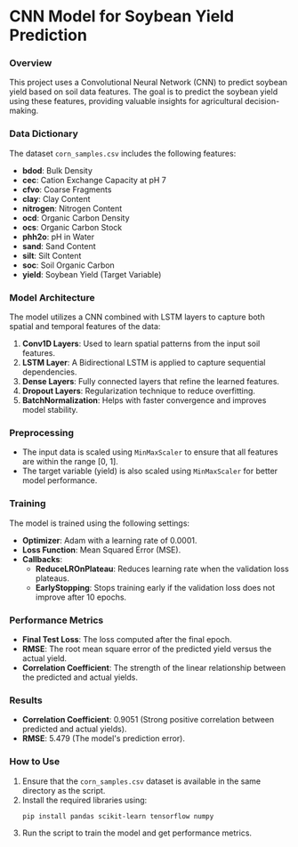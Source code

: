 # CNN Model for Soybean Yield Prediction 

### Overview
This project uses a Convolutional Neural Network (CNN) to predict soybean yield based on soil data features. The goal is to predict the soybean yield using these features, providing valuable insights for agricultural decision-making.

### Data Dictionary
The dataset `corn_samples.csv` includes the following features:

- **bdod**: Bulk Density
- **cec**: Cation Exchange Capacity at pH 7
- **cfvo**: Coarse Fragments
- **clay**: Clay Content
- **nitrogen**: Nitrogen Content
- **ocd**: Organic Carbon Density
- **ocs**: Organic Carbon Stock
- **phh2o**: pH in Water
- **sand**: Sand Content
- **silt**: Silt Content
- **soc**: Soil Organic Carbon
- **yield**: Soybean Yield (Target Variable)

### Model Architecture
The model utilizes a CNN combined with LSTM layers to capture both spatial and temporal features of the data:

1. **Conv1D Layers**: Used to learn spatial patterns from the input soil features.
2. **LSTM Layer**: A Bidirectional LSTM is applied to capture sequential dependencies.
3. **Dense Layers**: Fully connected layers that refine the learned features.
4. **Dropout Layers**: Regularization technique to reduce overfitting.
5. **BatchNormalization**: Helps with faster convergence and improves model stability.

### Preprocessing
- The input data is scaled using `MinMaxScaler` to ensure that all features are within the range [0, 1].
- The target variable (yield) is also scaled using `MinMaxScaler` for better model performance.

### Training
The model is trained using the following settings:
- **Optimizer**: Adam with a learning rate of 0.0001.
- **Loss Function**: Mean Squared Error (MSE).
- **Callbacks**: 
  - **ReduceLROnPlateau**: Reduces learning rate when the validation loss plateaus.
  - **EarlyStopping**: Stops training early if the validation loss does not improve after 10 epochs.

### Performance Metrics
- **Final Test Loss**: The loss computed after the final epoch.
- **RMSE**: The root mean square error of the predicted yield versus the actual yield.
- **Correlation Coefficient**: The strength of the linear relationship between the predicted and actual yields.

### Results
- **Correlation Coefficient**: 0.9051 (Strong positive correlation between predicted and actual yields).
- **RMSE**: 5.479 (The model's prediction error).

### How to Use
1. Ensure that the `corn_samples.csv` dataset is available in the same directory as the script.
2. Install the required libraries using:
   ```bash
   pip install pandas scikit-learn tensorflow numpy
   ```
3. Run the script to train the model and get performance metrics.

